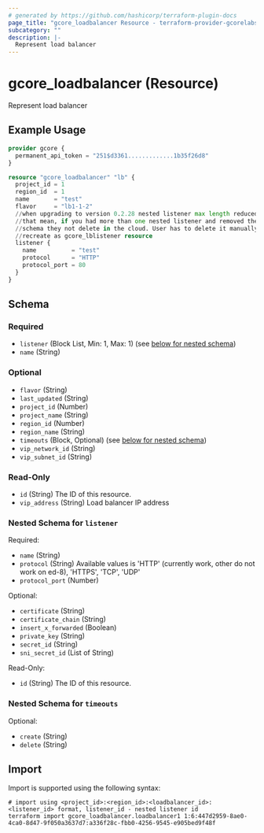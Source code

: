 ```yaml
---
# generated by https://github.com/hashicorp/terraform-plugin-docs
page_title: "gcore_loadbalancer Resource - terraform-provider-gcorelabs"
subcategory: ""
description: |-
  Represent load balancer
---
```


# gcore_loadbalancer (Resource)

Represent load balancer

## Example Usage

```terraform
provider gcore {
  permanent_api_token = "251$d3361.............1b35f26d8"
}

resource "gcore_loadbalancer" "lb" {
  project_id = 1
  region_id  = 1
  name       = "test"
  flavor     = "lb1-1-2"
  //when upgrading to version 0.2.28 nested listener max length reduced to 1
  //that mean, if you had more than one nested listener and removed them from
  //schema they not delete in the cloud. User has to delete it manually and
  //recreate as gcore_lblistener resource
  listener {
    name          = "test"
    protocol      = "HTTP"
    protocol_port = 80
  }
}
```

<!-- schema generated by tfplugindocs -->
## Schema

### Required

- `listener` (Block List, Min: 1, Max: 1) (see [below for nested schema](#nestedblock--listener))
- `name` (String)

### Optional

- `flavor` (String)
- `last_updated` (String)
- `project_id` (Number)
- `project_name` (String)
- `region_id` (Number)
- `region_name` (String)
- `timeouts` (Block, Optional) (see [below for nested schema](#nestedblock--timeouts))
- `vip_network_id` (String)
- `vip_subnet_id` (String)

### Read-Only

- `id` (String) The ID of this resource.
- `vip_address` (String) Load balancer IP address

<a id="nestedblock--listener"></a>
### Nested Schema for `listener`

Required:

- `name` (String)
- `protocol` (String) Available values is 'HTTP' (currently work, other do not work on ed-8), 'HTTPS', 'TCP', 'UDP'
- `protocol_port` (Number)

Optional:

- `certificate` (String)
- `certificate_chain` (String)
- `insert_x_forwarded` (Boolean)
- `private_key` (String)
- `secret_id` (String)
- `sni_secret_id` (List of String)

Read-Only:

- `id` (String) The ID of this resource.


<a id="nestedblock--timeouts"></a>
### Nested Schema for `timeouts`

Optional:

- `create` (String)
- `delete` (String)

## Import

Import is supported using the following syntax:

```shell
# import using <project_id>:<region_id>:<loadbalancer_id>:<listener_id> format, listener_id - nested listener id
terraform import gcore_loadbalancer.loadbalancer1 1:6:447d2959-8ae0-4ca0-8d47-9f050a3637d7:a336f28c-fbb0-4256-9545-e905bed9f48f
```
